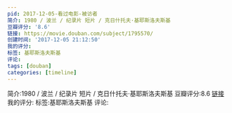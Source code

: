 ```yaml
---
pid: 2017-12-05-看过电影-被访者
简介: 1980 / 波兰 / 纪录片 短片 / 克日什托夫·基耶斯洛夫斯基
豆瓣评分: '8.6'
链接: https://movie.douban.com/subject/1795570/
创建时间: '2017-12-05 21:12:50'
我的评分:
标签: 基耶斯洛夫斯基
评论:
tags: [douban]
categories: [timeline]
---
```

简介:1980 / 波兰 / 纪录片 短片 / 克日什托夫·基耶斯洛夫斯基
豆瓣评分:8.6
[链接](https://movie.douban.com/subject/1795570/)
我的评分:
标签:基耶斯洛夫斯基
评论:
